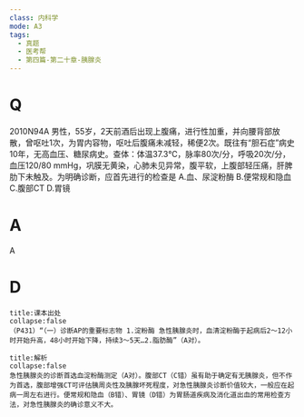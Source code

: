 ```yaml
---
class: 内科学
mode: A3
tags:
  - 真题
  - 医考帮
  - 第四篇-第二十章-胰腺炎
---
```


# Q
2010N94A 男性，55岁，2天前酒后出现上腹痛，进行性加重，并向腰背部放散，曾呕吐1次，为胃内容物，呕吐后腹痛未减轻，稀便2次。既往有“胆石症”病史10年，无高血压、糖尿病史。查体：体温37.3℃，脉率80次/分，呼吸20次/分，血压120/80 mmHg，巩膜无黄染，心肺未见异常，腹平软，上腹部轻压痛，肝脾肋下未触及。为明确诊断，应首先进行的检查是
A.血、尿淀粉酶
B.便常规和隐血
C.腹部CT
D.胃镜

# A
A
# D
```ad-note
title:课本出处
collapse:false
（P431）“（一）诊断AP的重要标志物 1.淀粉酶 急性胰腺炎时，血清淀粉酶于起病后2～12小时开始升高，48小时开始下降，持续3～5天…2.脂肪酶”（A对）。
```

```ad-summary
title:解析
collapse:false
急性胰腺炎的诊断首选血淀粉酶测定（A对）。腹部CT（C错）虽有助于确定有无胰腺炎，但不作为首选，腹部增强CT可评估胰周炎性及胰腺坏死程度，对急性胰腺炎诊断价值较大，一般应在起病一周左右进行。便常规和隐血（B错）、胃镜（D错）为胃肠道疾病及消化道出血的常用检查方法，对急性胰腺炎的确诊意义不大。
```

